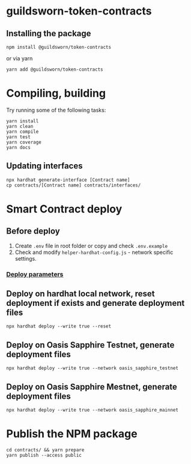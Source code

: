 # guildsworn-token-contracts

## Installing the package
```shell
npm install @guildsworn/token-contracts
```
or via yarn
```shell
yarn add @guildsworn/token-contracts
```

# Compiling, building
Try running some of the following tasks:

```shell
yarn install
yarn clean
yarn compile
yarn test
yarn coverage
yarn docs
```
## Updating interfaces
```shell
npx hardhat generate-interface [Contract name]
cp contracts/[Contract name] contracts/interfaces/
```

# Smart Contract deploy
## Before deploy
1. Create `.env` file in root folder or copy and check `.env.example`
2. Check and modify `helper-hardhat-config.js` - network specific settings.

### [Deploy parameters](https://github.com/wighawag/hardhat-deploy#1-hardhat-deploy)

## Deploy on hardhat local network, reset deployment if exists and generate deployment files
```shell
npx hardhat deploy --write true --reset
```

## Deploy on Oasis Sapphire Testnet, generate deployment files
```shell
npx hardhat deploy --write true --network oasis_sapphire_testnet
```

## Deploy on Oasis Sapphire Mestnet, generate deployment files
```shell
npx hardhat deploy --write true --network oasis_sapphire_mainnet
```

# Publish the NPM package
```shell
cd contracts/ && yarn prepare
yarn publish --access public
```